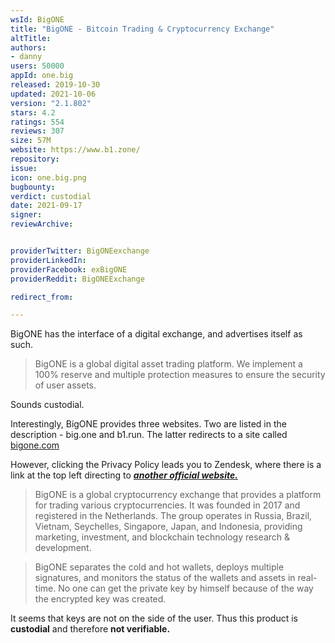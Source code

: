 ```yaml
---
wsId: BigONE
title: "BigONE - Bitcoin Trading & Cryptocurrency Exchange"
altTitle: 
authors:
- danny
users: 50000
appId: one.big
released: 2019-10-30
updated: 2021-10-06
version: "2.1.802"
stars: 4.2
ratings: 554
reviews: 307
size: 57M
website: https://www.b1.zone/
repository: 
issue: 
icon: one.big.png
bugbounty: 
verdict: custodial
date: 2021-09-17
signer: 
reviewArchive:


providerTwitter: BigONEexchange
providerLinkedIn: 
providerFacebook: exBigONE
providerReddit: BigONEExchange

redirect_from:

---
```



BigONE has the interface of a digital exchange, and advertises itself as such.

> BigONE is a global digital asset trading platform. We implement a 100% reserve and multiple protection measures to ensure the security of user assets.

Sounds custodial.

Interestingly, BigONE provides three websites. Two are listed in the description - big.one and b1.run. The latter redirects to a site called [bigone.com](https://www.bigone.com)

However, clicking the Privacy Policy leads you to Zendesk, where there is a link at the top left directing to [***another official website.***](https://www.b1.zone/en)
> BigONE is a global cryptocurrency exchange that provides a platform for trading various cryptocurrencies. It was founded in 2017 and registered in the Netherlands. The group operates in Russia, Brazil, Vietnam, Seychelles, Singapore, Japan, and Indonesia, providing marketing, investment, and blockchain technology research & development.

> BigONE separates the cold and hot wallets, deploys multiple signatures, and monitors the status of the wallets and assets in real-time. No one can get the private key by himself because of the way the encrypted key was created.

It seems that keys are not on the side of the user. Thus this product is **custodial** and therefore **not verifiable.**